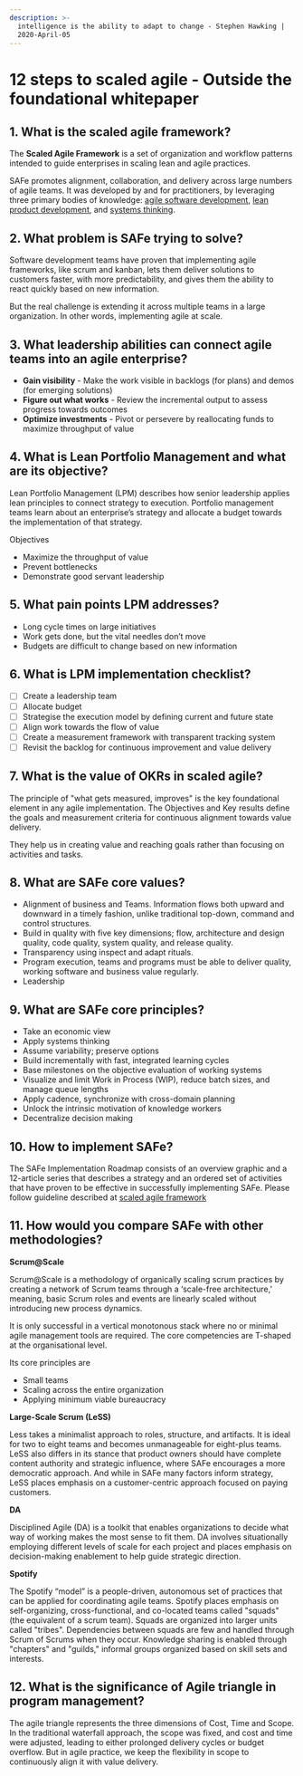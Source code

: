 ```yaml
---
description: >-
  intelligence is the ability to adapt to change - Stephen Hawking |
  2020-April-05
---
```


# 12 steps to scaled agile - Outside the foundational whitepaper

## 1. What is the scaled agile framework?

The **Scaled Agile Framework** is a set of organization and workflow patterns intended to guide enterprises in scaling lean and agile practices.

SAFe promotes alignment, collaboration, and delivery across large numbers of agile teams. It was developed by and for practitioners, by leveraging three primary bodies of knowledge: [agile software development](https://en.wikipedia.org/wiki/Agile_software_development), [lean product development](https://en.wikipedia.org/wiki/Lean_product_development), and [systems thinking](https://en.wikipedia.org/wiki/Systems_thinking).

## 2. What problem is SAFe trying to solve?

Software development teams have proven that implementing agile frameworks, like scrum and kanban, lets them deliver solutions to customers faster, with more predictability, and gives them the ability to react quickly based on new information.

But the real challenge is extending it across multiple teams in a large organization. In other words, implementing agile at scale.

## 3. What leadership abilities can connect agile teams into an agile enterprise?

* **Gain visibility** - Make the work visible in backlogs \(for plans\) and demos \(for emerging solutions\)
* **Figure out what works** - Review the incremental output to assess progress towards outcomes
* **Optimize investments** - Pivot or persevere by reallocating funds to maximize throughput of value

## 4. What is Lean Portfolio Management and what are its objective?

Lean Portfolio Management \(LPM\) describes how senior leadership applies lean principles to connect strategy to execution. Portfolio management teams learn about an enterprise’s strategy and allocate a budget towards the implementation of that strategy.

Objectives

* Maximize the throughput of value
* Prevent bottlenecks
* Demonstrate good servant leadership

## 5. What pain points LPM addresses?

* Long cycle times on large initiatives
* Work gets done, but the vital needles don’t move
* Budgets are difficult to change based on new information

## 6. What is LPM implementation checklist?

* [ ] Create a leadership team
* [ ] Allocate budget
* [ ] Strategise the execution model by defining current and future state
* [ ] Align work towards the flow of value
* [ ] Create a measurement framework with transparent tracking system
* [ ] Revisit the backlog for continuous improvement and value delivery

## 7. What is the value of OKRs in scaled agile?

The principle of "what gets measured, improves" is the key foundational element in any agile implementation. The Objectives and Key results define the goals and measurement criteria for continuous alignment towards value delivery.

They help us in creating value and reaching goals rather than focusing on activities and tasks.

## 8. What are SAFe core values?

* Alignment of business and Teams. Information flows both upward and downward in a timely fashion, unlike traditional top-down, command and control structures.
* Build in quality with five key dimensions; flow, architecture and design quality, code quality, system quality, and release quality.
* Transparency using inspect and adapt rituals.
* Program execution, teams and programs must be able to deliver quality, working software and business value regularly.
* Leadership

## 9. What are SAFe core principles?

* Take an economic view
* Apply systems thinking
* Assume variability; preserve options
* Build incrementally with fast, integrated learning cycles
* Base milestones on the objective evaluation of working systems
* Visualize and limit Work in Process \(WIP\), reduce batch sizes, and manage queue lengths
* Apply cadence, synchronize with cross-domain planning
* Unlock the intrinsic motivation of knowledge workers
* Decentralize decision making

## 10. How to implement SAFe?

The SAFe Implementation Roadmap consists of an overview graphic and a 12-article series that describes a strategy and an ordered set of activities that have proven to be effective in successfully implementing SAFe. Please follow guideline described at [scaled agile framework](https://www.scaledagileframework.com/implementation-roadmap/)

## 11. How would you compare SAFe with other methodologies?

**Scrum@Scale**

Scrum@Scale is a methodology of organically scaling scrum practices by creating a network of Scrum teams through a ‘scale-free architecture,' meaning, basic Scrum roles and events are linearly scaled without introducing new process dynamics.

It is only successful in a vertical monotonous stack where no or minimal agile management tools are required. The core competencies are T-shaped at the organisational level.

Its core principles are

* Small teams
* Scaling across the entire organization
* Applying minimum viable bureaucracy

**Large-Scale Scrum \(LeSS\)**

Less takes a minimalist approach to roles, structure, and artifacts. It is ideal for two to eight teams and becomes unmanageable for eight-plus teams. LeSS also differs in its stance that product owners should have complete content authority and strategic influence, where SAFe encourages a more democratic approach. And while in SAFe many factors inform strategy, LeSS places emphasis on a customer-centric approach focused on paying customers.

**DA**

Disciplined Agile \(DA\) is a toolkit that enables organizations to decide what way of working makes the most sense to fit them. DA involves situationally employing different levels of scale for each project and places emphasis on decision-making enablement to help guide strategic direction.

**Spotify**

The Spotify “model” is a people-driven, autonomous set of practices that can be applied for coordinating agile teams. Spotify places emphasis on self-organizing, cross-functional, and co-located teams called "squads" \(the equivalent of a scrum team\). Squads are organized into larger units called "tribes". Dependencies between squads are few and handled through Scrum of Scrums when they occur. Knowledge sharing is enabled through "chapters" and "guilds," informal groups organized based on skill sets and interests.

## 12. What is the significance of Agile triangle in program management?

The agile triangle represents the three dimensions of Cost, Time and Scope. In the traditional waterfall approach, the scope was fixed, and cost and time were adjusted, leading to either prolonged delivery cycles or budget overflow. But in agile practice, we keep the flexibility in scope to continuously align it with value delivery.





 

